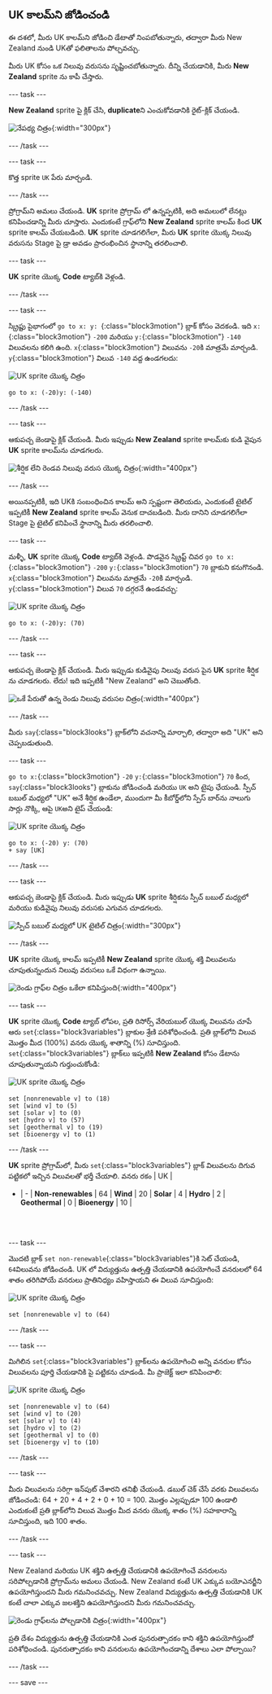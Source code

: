 ## UK కాలమ్‌ని జోడించండి

ఈ దశలో, మీరు UK కాలమ్‌ని జోడించి డేటాతో నింపబోతున్నారు, తద్వారా మీరు New Zealand నుండి UKతో ఫలితాలను పోల్చవచ్చు.

మీరు UK కోసం ఒక నిలువు వరుసను సృష్టించబోతున్నారు. దీన్ని చేయడానికి, మీరు **New Zealand** sprite ను కాపీ చేస్తారు.

--- task ---

**New Zealand** sprite పై క్లిక్ చేసి, **duplicate**ని ఎంచుకోవడానికి రైట్-క్లిక్ చేయండి.

![నేపథ్య చిత్రం](images/electricity-copy-sprite.png){:width="300px"}

--- /task ---

--- task ---

కొత్త sprite `UK` పేరు మార్చండి.

--- /task ---

ప్రోగ్రామ్‌ని అమలు చేయండి. **UK** sprite ప్రోగ్రామ్ లో ఉన్నప్పటికీ, అది అమలులో లేనట్లు కనిపించడాన్ని మీరు చూస్తారు. ఎందుకంటే గ్రాఫ్‌లోని **New Zealand** sprite కాలమ్ కింద **UK** sprite కాలమ్ చేయబడింది. **UK** sprite చూడగలిగేలా, మీరు **UK** sprite యొక్క నిలువు వరుసను Stage పై డ్రా అవడం ప్రారంభించిన స్థానాన్ని తరలించాలి.

--- task ---

**UK** sprite యొక్క **Code** ట్యాబ్‌కి వెళ్లండి.

--- /task ---

--- task ---

స్క్రిప్టు పైభాగంలో `go to x: y: `{:class="block3motion"} బ్లాక్‌ కోసం వెదకండి. ఇది `x:`{:class="block3motion"} `-200` మరియు `y:`{:class="block3motion"} `-140` విలువలను కలిగి ఉంది. `x`{:class="block3motion"} విలువను `-20`కి మాత్రమే మార్చండి. `y`{:class="block3motion"} విలువ `-140` వద్ద ఉండగలదు:

![UK sprite యొక్క చిత్రం](images/UK-sprite.png)

```blocks3
go to x: (-20)y: (-140)
```

--- /task ---

--- task ---

ఆకుపచ్చ జెండాపై క్లిక్ చేయండి. మీరు ఇప్పుడు **New Zealand** sprite కాలమ్‌కు కుడి వైపున **UK** sprite కాలమ్‌ను చూడగలరు.

![శీర్షిక లేని రెండవ నిలువు వరుస యొక్క చిత్రం](images/electricity-second-column-no-title.png){:width="400px"}

--- /task ---

అయినప్పటికీ, ఇది UKకి సంబంధించిన కాలమ్ అని స్పష్టంగా తెలియదు, ఎందుకంటే టైటిల్ ఇప్పటికీ **New Zealand** sprite కాలమ్ వెనుక దాచబడింది. మీరు దానిని చూడగలిగేలా Stage పై టైటిల్ కనిపించే స్థానాన్ని మీరు తరలించాలి.

--- task ---

మళ్ళీ, **UK** sprite యొక్క **Code** ట్యాబ్‌కి వెళ్లండి. పొడవైన స్క్రిప్ట్ చివర `go to x:`{:class="block3motion"} `-200` `y:`{:class="block3motion"} `70` బ్లాకుని కనుగొనండి. `x`{:class="block3motion"} విలువను మాత్రమే `-20`కి మార్చండి. `y`{:class="block3motion"} విలువ `70` దగ్గరనే ఉండవచ్చు:

![UK sprite యొక్క చిత్రం](images/UK-sprite.png)

```blocks3
go to x: (-20)y: (70)
```

--- /task ---

--- task ---

ఆకుపచ్చ జెండాపై క్లిక్ చేయండి. మీరు ఇప్పుడు కుడివైపు నిలువు వరుస పైన **UK** sprite శీర్షిక ను చూడగలరు. లేదు! ఇది ఇప్పటికీ "New Zealand" అని చెబుతోంది.

![ఒకే పేరుతో ఉన్న రెండు నిలువు వరుసల చిత్రం](images/electricity-two-columns-same-name.png){:width="400px"}

--- /task ---

మీరు `say`{:class="block3looks"} బ్లాక్‌లోని వచనాన్ని మార్చాలి, తద్వారా అది "UK" అని చెప్పబడుతుంది.

--- task ---

`go to x:`{:class="block3motion"} `-20` `y:`{:class="block3motion"} `70` కింద, `say`{:class="block3looks"} బ్లాకును జోడించండి మరియు `UK` అని టైపు ఛేయండి. స్పీచ్ బబుల్ మధ్యలో "UK" అనే శీర్షిక ఉండేలా, ముందుగా మీ కీబోర్డ్‌లోని స్పేస్ బార్‌ను నాలుగు సార్లు నొక్కి, ఆపై `UK`అని టైప్ చేయండి:

![UK sprite యొక్క చిత్రం](images/UK-sprite.png)

```blocks3
go to x: (-20) y: (70)
+ say [UK]
```
--- /task ---

--- task ---

ఆకుపచ్చ జెండాపై క్లిక్ చేయండి. మీరు ఇప్పుడు **UK** sprite శీర్షికను స్పీచ్ బబుల్ మధ్యలో మరియు కుడివైపు నిలువు వరుసకు ఎగువన చూడగలరు.

![స్పీచ్ బబుల్ మధ్యలో UK టైటిల్ చిత్రం](images/electricity-title-in-centre-of-bubble.png){:width="300px"}

--- /task ---

**UK** sprite యొక్క కాలమ్ ఇప్పటికీ **New Zealand** sprite యొక్క శక్తి విలువలను చూపుతున్నందున నిలువు వరుసలు ఒకే విధంగా ఉన్నాయి.

![రెండు గ్రాఫ్‌ల చిత్రం ఒకేలా కనిపిస్తుంది](images/electricity-two-graphs-look-same.png){:width="400px"}

--- task ---

**UK** sprite యొక్క **Code** ట్యాబ్ లోపల, ప్రతి రిసోర్స్ వేరియబుల్ యొక్క విలువను చూపే ఆరు `set`{:class="block3variables"} బ్లాకుల శ్రేణి పరిశోధించండి. ప్రతి బ్లాక్‌లోని విలువ మొత్తం మీద (100%) వనరు యొక్క శాతాన్ని (%) సూచిస్తుంది. `set`{:class="block3variables"} బ్లాక్‌లు ఇప్పటికీ **New Zealand** కోసం డేటాను చూపుతున్నాయని గుర్తుంచుకోండి:

![UK sprite యొక్క చిత్రం](images/UK-sprite.png)

```blocks3
set [nonrenewable v] to (18)
set [wind v] to (5)
set [solar v] to (0)
set [hydro v] to (57)
set [geothermal v] to (19)
set [bioenergy v] to (1)
```
--- /task ---

**UK** sprite ప్రోగ్రామ్‌లో, మీరు `set`{:class="block3variables"} బ్లాక్ విలువలను దిగువ పట్టికలో ఇచ్చిన విలువలతో భర్తీ చేయాలి.
వనరు రకం | UK |
- | - | **Non-renewables** | 64 | **Wind** | 20 | **Solar** | 4 | **Hydro** | 2 | **Geothermal** | 0 | **Bioenergy** | 10 |

<br/><br/>

--- task ---

మొదటి బ్లాక్ `set non-renewable`{:class="block3variables"}కి సెట్ చేయండి, `64`విలువను జోడించండి. UK లో విద్యుత్తును ఉత్పత్తి చేయడానికి ఉపయోగించే వనరులలో 64 శాతం తరిగిపోయే వనరులు ప్రాతినిధ్యం వహిస్తాయని ఈ విలువ సూచిస్తుంది:

![UK sprite యొక్క చిత్రం](images/UK-sprite.png)

```blocks3
set [nonrenewable v] to (64)
```

--- /task ---

--- task ---

మిగిలిన `set`{:class="block3variables"} బ్లాక్‌లను ఉపయోగించి అన్ని వనరుల కోసం విలువలను పూర్తి చేయడానికి పై పట్టికను చూడండి. మీ ప్రాజెక్ట్ ఇలా కనిపించాలి:

![UK sprite యొక్క చిత్రం](images/UK-sprite.png)

```blocks3
set [nonrenewable v] to (64)
set [wind v] to (20)
set [solar v] to (4)
set [hydro v] to (2)
set [geothermal v] to (0)
set [bioenergy v] to (10)
```

--- /task ---

--- task ---

మీరు విలువలను సరిగ్గా ఇన్‌పుట్ చేశారని తనిఖీ చేయండి. డబుల్ చెక్ చేసే వరకు విలువలను జోడించండి: 64 + 20 + 4 + 2 + 0 + 10 = 100. మొత్తం ఎల్లప్పుడూ 100 ఉండాలి ఎందుకంటే ప్రతి బ్లాక్‌లోని విలువ మొత్తం మీద వనరు యొక్క శాతం (%) సహకారాన్ని సూచిస్తుంది, ఇది 100 శాతం.

--- /task ---

--- task ---

New Zealand మరియు UK శక్తిని ఉత్పత్తి చేయడానికి ఉపయోగించే వనరులను సరిపోల్చడానికి ప్రోగ్రామ్‌ను అమలు చేయండి. New Zealand కంటే UK ఎక్కువ బయోఎనర్జీని ఉపయోగిస్తుందని మీరు గమనించవచ్చు. New Zealand విద్యుత్తును ఉత్పత్తి చేయడానికి UK కంటే చాలా ఎక్కువ జలశక్తిని ఉపయోగిస్తుందని మీరు గమనించవచ్చు.

![రెండు గ్రాఫ్‌లను పోల్చడానికి చిత్రం](images/electricity-compare-two-graphs.png){:width="400px"}

ప్రతి దేశం విద్యుత్తును ఉత్పత్తి చేయడానికి ఎంత పునరుత్పాదకం కాని శక్తిని ఉపయోగిస్తుందో పరిశోధించండి. పునరుత్పాదకం కాని వనరులను ఉపయోగించడాన్ని దేశాలు ఎలా పోల్చాయి?

--- /task ---

--- save ---
